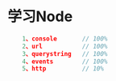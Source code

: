 学习Node
====
```js
	1、console		// 100%
	2、url			// 100%
	3、querystring	// 100%
	4、events		// 100%
	5、http			// 10%
```
